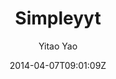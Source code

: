 ---
title: "Simpleyyt"
github: https://github.com/Simpleyyt/jekyll-simpleyyt
demo: http://simpleyyt.github.io/jekyll-simpleyyt
author: Yitao Yao

ssg:
  - Jekyll
cms:
  - No Cms
date: 2014-04-07T09:01:09Z
github_branch: master
description: "Jekyll theme"
stale: true
---